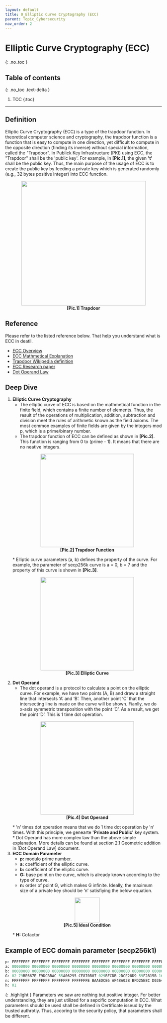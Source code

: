 ```yaml
---
layout: default
title: 0_Elliptic Curve Cryptography (ECC)
parent: Topic_Cybersecurity
nav_order: 2
---
```


# Elliptic Curve Cryptography (ECC)
{: .no_toc }

## Table of contents
{: .no_toc .text-delta }

1. TOC
{:toc}

---

## Definition
Elliptic Curve Cryptography (ECC) is a type of the trapdoor function. In theoretical computer science and cryptography, the trapdoor function is a function that is easy to compute in one direction, yet difficult to compute in the opposite direction (finding its inverse) without special information, called the "Trapdoor". In Publick Key Infrastructure (PKI) using ECC, the "Trapdoor" shall be the 'public key'. For example, In <b>[Pic.1]</b>, the given <b>'t'</b> shall be the public key. Thus, the main purpose of the usage of ECC is to create the public key by feeding a private key which is generated randomly (e.g., 32 bytes positive integer) into ECC function.

<p align="center">
    <img src="../../../asset/images/Trapdoor.jpg" width="400"/>
    <br><b>[Pic.1] Trapdoor</b>
</p>

## Reference
Please refer to the listed reference below. That help you understand what is ECC in deatil.
- [ECC Overview]
- [ECC Mathmetical Explanation]
- [Trapdoor Wikipedia definition]
- [ECC Research paper]
- [Dot Operand Law]

## Deep Dive
1. <b>Elliptic Curve Cryptography</b>
    * The elliptic curve of ECC is based on the mathmetical function in the finite field, which contains a finite number of elements. Thus, the result of the operations of multiplication, addition, subtraction and division meet the rules of arithmetic known as the field axioms. The most common examples of finite fields are given by the integers mod p, which is a prime/binary number.
    * The trapdoor function of ECC can be defined as shown in <b>[Pic.2]</b>. This function is ranging from 0 to (prime - 1). It means that there are no neative integers.
    <p align="center">
    <img src="../../../asset/images/TrapdoorEq.jpg" width="300"/>
    <br><b>[Pic.2] Trapdoor Function</b></p>
    * Elliptic curve parameters (a, b) defines the property of the curve. For example, the parameter of secp256k curve is a = 0, b = 7 and the property of this curve is shown in <b>[Pic.3]</b>.
    <p align="center">
    <img src="../../../asset/images/EllipticalCurve.jpg" width="300"/>
    <br><b>[Pic.3] Elliptic Curve</b></p>
2. <b>Dot Operand</b>
    * The dot operand is a protocol to calculate a point on the elliptic curve. For example, we have two points (A, B) and draw a straight line that intersects ‘A’ and ‘B’. Then, another point ‘C’ that the intersecting line is made on the curve will be shown. Fianlly, we do x-axis symmetric transposition with the point ‘C’. As a result, we get the point ‘D’. This is 1 time dot operation.
    <p align="center">
    <img src="../../../asset/images/DotOperand.jpg" width="300"/>
    <br><b>[Pic.4] Dot Operand</b></p>
    * 'n' times dot operation means that we do 1 time dot operation by 'n' times. With this principle, we genearte <b>'Private and Public'</b> key system.
    * Dot Operand has more complex law than the above simple explanation. More details can be found at section 2.1 Geometric addition in [Dot Operand Law] document. 
3. <b>ECC Domain Parameter</b>
    * <b>p:</b> modulo prime number.
    * <b>a:</b> coefficient of the elliptic curve.
    * <b>b:</b> coefficient of the elliptic curve.
    * <b>G:</b> base point on the curve, which is already known according to the type of curve.
    * <b>n:</b> order of point G, which makes G infinite. Ideally, the maximum size of a private key should be ’n’ satisfiying the below equation.
    <p align="center">
    <img src="../../../asset/images/InfiniteEq.jpg" width="80"/>
    <br><b>[Pic.5] Ideal Condition</b></p>
    * <b>H:</b> Cofactor

## Example of ECC domain parameter (secp256k1)
```scss
p: FFFFFFFF FFFFFFFF FFFFFFFF FFFFFFFF FFFFFFFF FFFFFFFF FFFFFFFF FFFFFC2F
a: 00000000 00000000 00000000 00000000 00000000 00000000 00000000 00000000
b: 00000000 00000000 00000000 00000000 00000000 00000000 00000000 00000007
G: 02 79BE667E F9DCBBAC 55A06295 CE870B07 029BFCDB 2DCE28D9 59F2815B 16F81798
n: FFFFFFFF FFFFFFFF FFFFFFFF FFFFFFFE BAAEDCE6 AF48A03B BFD25E8C D0364141
h: 01
```

{: .highlight }
Parameters we saw are nothing but positive integer. For better understanding, they are just utilized for a sepcific computation in ECC. What parameters should be used shall be defined in Certificate isseud by the trusted authrotiy. Thus, accoring to the security policy, that parameters shall be different.

[ECC Overview]:https://www.youtube.com/watch?v=dCvB-mhkT0w
[ECC Mathmetical Explanation]:https://andrea.corbellini.name/2015/05/17/elliptic-curve-cryptography-a-gentle-introduction/
[Trapdoor Wikipedia definition]:https://en.wikipedia.org/wiki/Trapdoor_function
[ECC Research paper]:https://www.secg.org/sec1-v2.pdf
[Dot Operand Law]:https://hal.science/hal-01914807/document